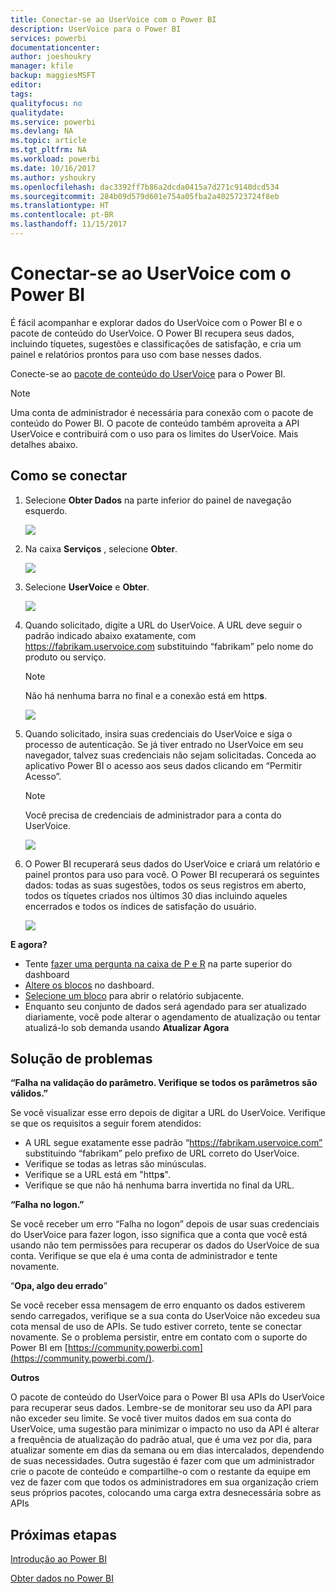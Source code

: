 ```yaml
---
title: Conectar-se ao UserVoice com o Power BI
description: UserVoice para o Power BI
services: powerbi
documentationcenter: 
author: joeshoukry
manager: kfile
backup: maggiesMSFT
editor: 
tags: 
qualityfocus: no
qualitydate: 
ms.service: powerbi
ms.devlang: NA
ms.topic: article
ms.tgt_pltfrm: NA
ms.workload: powerbi
ms.date: 10/16/2017
ms.author: yshoukry
ms.openlocfilehash: dac3392ff7b86a2dcda0415a7d271c9140dcd534
ms.sourcegitcommit: 284b09d579d601e754a05fba2a4025723724f8eb
ms.translationtype: HT
ms.contentlocale: pt-BR
ms.lasthandoff: 11/15/2017
---
```

# <a name="connect-to-uservoice-with-power-bi"></a>Conectar-se ao UserVoice com o Power BI
É fácil acompanhar e explorar dados do UserVoice com o Power BI e o pacote de conteúdo do UserVoice. O Power BI recupera seus dados, incluindo tíquetes, sugestões e classificações de satisfação, e cria um painel e relatórios prontos para uso com base nesses dados.

Conecte-se ao [pacote de conteúdo do UserVoice](https://app.powerbi.com/getdata/services/uservoice) para o Power BI.

>[!NOTE]
>Uma conta de administrador é necessária para conexão com o pacote de conteúdo do Power BI. O pacote de conteúdo também aproveita a API UserVoice e contribuirá com o uso para os limites do UserVoice. Mais detalhes abaixo.

## <a name="how-to-connect"></a>Como se conectar
1. Selecione **Obter Dados** na parte inferior do painel de navegação esquerdo.
   
   ![](media/service-connect-to-uservoice/pbi_getdata.png)
2. Na caixa **Serviços** , selecione **Obter**.
   
   ![](media/service-connect-to-uservoice/pbi_getservices.png) 
3. Selecione **UserVoice** e **Obter**.
   
   ![](media/service-connect-to-uservoice/uservoice.png)
4. Quando solicitado, digite a URL do UserVoice. A URL deve seguir o padrão indicado abaixo exatamente, com https://fabrikam.uservoice.com substituindo “fabrikam” pelo nome do produto ou serviço.
   
   >[!NOTE]
   >Não há nenhuma barra no final e a conexão está em http**s**.
   
   ![](media/service-connect-to-uservoice/capture.png)
5. Quando solicitado, insira suas credenciais do UserVoice e siga o processo de autenticação. Se já tiver entrado no UserVoice em seu navegador, talvez suas credenciais não sejam solicitadas. Conceda ao aplicativo Power BI o acesso aos seus dados clicando em “Permitir Acesso”.
   
   >[!NOTE]
   >Você precisa de credenciais de administrador para a conta do UserVoice.
   
   ![](media/service-connect-to-uservoice/capture3.png)
6. O Power BI recuperará seus dados do UserVoice e criará um relatório e painel prontos para uso para você. O Power BI recuperará os seguintes dados: todas as suas sugestões, todos os seus registros em aberto, todos os tíquetes criados nos últimos 30 dias incluindo aqueles encerrados e todos os índices de satisfação do usuário.
   
   ![](media/service-connect-to-uservoice/capture4.png)

**E agora?**

* Tente [fazer uma pergunta na caixa de P e R](service-q-and-a.md) na parte superior do dashboard
* [Altere os blocos](service-dashboard-edit-tile.md) no dashboard.
* [Selecione um bloco](service-dashboard-tiles.md) para abrir o relatório subjacente.
* Enquanto seu conjunto de dados será agendado para ser atualizado diariamente, você pode alterar o agendamento de atualização ou tentar atualizá-lo sob demanda usando **Atualizar Agora**

## <a name="troubleshooting"></a>Solução de problemas
**“Falha na validação do parâmetro. Verifique se todos os parâmetros são válidos.”**

Se você visualizar esse erro depois de digitar a URL do UserVoice. Verifique se que os requisitos a seguir forem atendidos:

* A URL segue exatamente esse padrão “https://fabrikam.uservoice.com” substituindo “fabrikam” pelo prefixo de URL correto do UserVoice.
* Verifique se todas as letras são minúsculas.
* Verifique se a URL está em "http**s**".
* Verifique se que não há nenhuma barra invertida no final da URL.

**“Falha no logon.”**

Se você receber um erro “Falha no logon” depois de usar suas credenciais do UserVoice para fazer logon, isso significa que a conta que você está usando não tem permissões para recuperar os dados do UserVoice de sua conta. Verifique se que ela é uma conta de administrador e tente novamente.

“**Opa, algo deu errado**”

Se você receber essa mensagem de erro enquanto os dados estiverem sendo carregados, verifique se a sua conta do UserVoice não excedeu sua cota mensal de uso de APIs. Se tudo estiver correto, tente se conectar novamente. Se o problema persistir, entre em contato com o suporte do Power BI em [https://community.powerbi.com](https://community.powerbi.com/).

**Outros**  

O pacote de conteúdo do UserVoice para o Power BI usa APIs do UserVoice para recuperar seus dados. Lembre-se de monitorar seu uso da API para não exceder seu limite. Se você tiver muitos dados em sua conta do UserVoice, uma sugestão para minimizar o impacto no uso da API é alterar a frequência de atualização do padrão atual, que é uma vez por dia, para atualizar somente em dias da semana ou em dias intercalados, dependendo de suas necessidades. Outra sugestão é fazer com que um administrador crie o pacote de conteúdo e compartilhe-o com o restante da equipe em vez de fazer com que todos os administradores em sua organização criem seus próprios pacotes, colocando uma carga extra desnecessária sobre as APIs

## <a name="next-steps"></a>Próximas etapas
[Introdução ao Power BI](service-get-started.md)

[Obter dados no Power BI](service-get-data.md)

